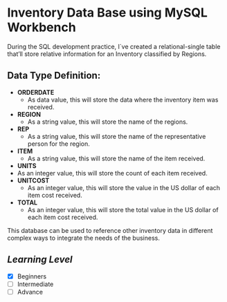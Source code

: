 # Inventory Data Base using MySQL Workbench

During the SQL development practice, I´ve created a relational-single table that’ll store relative information for an Inventory classified by Regions.  

## Data Type Definition:

* **ORDERDATE**
  * As data value, this will store the data where the inventory item was received.
* **REGION**
  * As a string value, this will store the name of the regions.
* **REP**
  * As a string value, this will store the name of the representative person for the region.
* **ITEM**
  * As a string value, this will store the name of the item received. 
* **UNITS**
 * As an integer value, this will store the count of each item received.
* **UNITCOST**
  * As an integer value, this will store the value in the US dollar of each item cost received.
* **TOTAL**
  * As an integer value, this will store the total value in the US dollar of each item cost received.

This database can be used to reference other inventory data in different complex ways to integrate the needs of the business.

## *Learning Level*

* [x] Beginners
* [ ] Intermediate
* [ ] Advance
